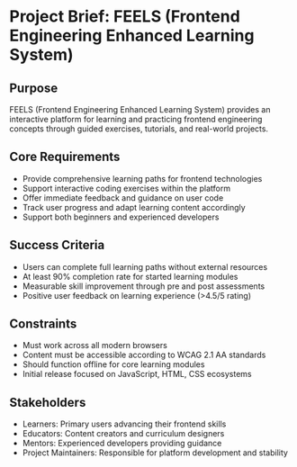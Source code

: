 # Project Brief: FEELS (Frontend Engineering Enhanced Learning System)

## Purpose
FEELS (Frontend Engineering Enhanced Learning System) provides an interactive platform for learning and practicing frontend engineering concepts through guided exercises, tutorials, and real-world projects.

## Core Requirements
- Provide comprehensive learning paths for frontend technologies
- Support interactive coding exercises within the platform
- Offer immediate feedback and guidance on user code
- Track user progress and adapt learning content accordingly
- Support both beginners and experienced developers

## Success Criteria
- Users can complete full learning paths without external resources
- At least 90% completion rate for started learning modules
- Measurable skill improvement through pre and post assessments
- Positive user feedback on learning experience (>4.5/5 rating)

## Constraints
- Must work across all modern browsers
- Content must be accessible according to WCAG 2.1 AA standards
- Should function offline for core learning modules
- Initial release focused on JavaScript, HTML, CSS ecosystems

## Stakeholders
- Learners: Primary users advancing their frontend skills
- Educators: Content creators and curriculum designers
- Mentors: Experienced developers providing guidance
- Project Maintainers: Responsible for platform development and stability
